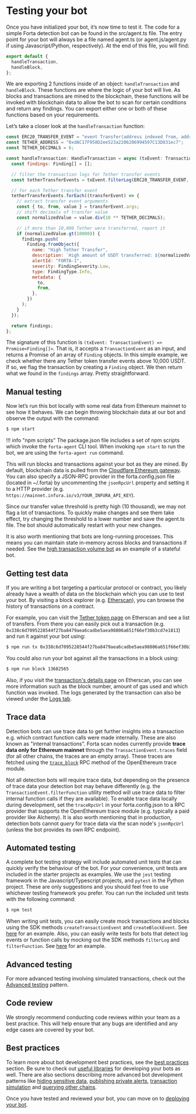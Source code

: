 # Testing your bot

Once you have initialized your bot, it’s now time to test it. The code for a simple Forta detection bot can be found in the src/agent.ts file. The entry point for your bot will always be a file named agent.ts (or agent.js/agent.py if using Javascript/Python, respectively). At the end of this file, you will find:

```javascript
export default {
  handleTransaction,
  handleBlock,
};
```

We are exporting 2 functions inside of an object: `handleTransaction` and `handleBlock`. These functions are where the logic of your bot will live. As blocks and transactions are mined to the blockchain, these functions will be invoked with blockchain data to allow the bot to scan for certain conditions and return any findings. You can export either one or both of these functions based on your requirements.

Let’s take a closer look at the `handleTransaction` function:

```javascript
const ERC20_TRANSFER_EVENT = "event Transfer(address indexed from, address indexed to, uint256 value)";
const TETHER_ADDRESS = "0xdAC17F958D2ee523a2206206994597C13D831ec7";
const TETHER_DECIMALS = 6;

const handleTransaction: HandleTransaction = async (txEvent: TransactionEvent) => {
  const findings: Finding[] = [];

  // filter the transaction logs for Tether transfer events
  const tetherTransferEvents = txEvent.filterLog(ERC20_TRANSFER_EVENT, TETHER_ADDRESS);

  // for each Tether transfer event
  tetherTransferEvents.forEach((transferEvent) => {
    // extract transfer event arguments
    const { to, from, value } = transferEvent.args;
    // shift decimals of transfer value
    const normalizedValue = value.div(10 ** TETHER_DECIMALS);

    // if more than 10,000 Tether were transferred, report it
    if (normalizedValue.gt(10000)) {
      findings.push(
        Finding.fromObject({
          name: "High Tether Transfer",
          description: `High amount of USDT transferred: ${normalizedValue}`,
          alertId: "FORTA-1",
          severity: FindingSeverity.Low,
          type: FindingType.Info,
          metadata: {
            to,
            from,
          },
        })
      );
    }
  });

  return findings;
};
```

The signature of this function is `(txEvent: TransactionEvent) => Promise<Finding[]>`. That is, it accepts a `TransactionEvent` as an input, and returns a Promise of an array of `Finding` objects. In this simple example, we check whether there any Tether token transfer events above 10,000 USDT. If so, we flag the transaction by creating a `Finding` object. We then return what we found in the `findings` array. Pretty straightforward.

## Manual testing

Now let’s run this bot locally with some real data from Ethereum mainnet to see how it behaves. We can begin throwing blockchain data at our bot and observe the output with the command:

```bash
$ npm start
```

!!! info "npm scripts"
    The package.json file includes a set of npm scripts which invoke the `forta-agent` CLI tool. When invoking `npm start` to run the bot, we are using the `forta-agent run` command.

This will run blocks and transactions against your bot as they are mined. By default, blockchain data is pulled from the [Cloudflare Ethereum gateway](https://cloudflare-eth.com/). You can also specify a JSON-RPC provider in the forta.config.json file (located in ~/.forta) by uncommenting the `jsonRpcUrl` property and setting it to a HTTP provider (e.g. `https://mainnet.infura.io/v3/YOUR_INFURA_API_KEY`).

Since our transfer value threshold is pretty high (10 thousand), we may not flag a lot of transactions. To quickly make changes and see them take effect, try changing the threshold to a lower number and save the agent.ts file. The bot should automatically restart with your new changes.

It is also worth mentioning that bots are long-running processes. This means you can maintain state in-memory across blocks and transactions if needed. See the [high transaction volume bot](https://github.com/forta-protocol/forta-bot-examples/tree/master/high-volume-js) as an example of a stateful bot.

## Getting test data

If you are writing a bot targeting a particular protocol or contract, you likely already have a wealth of data on the blockchain which you can use to test your bot. By visiting a block explorer (e.g. [Etherscan](https://etherscan.io/)), you can browse the history of transactions on a contract.

For example, you can visit the [Tether token page](https://etherscan.io/token/0xdac17f958d2ee523a2206206994597c13d831ec7) on Etherscan and see a list of transfers. From there you can easily pick out a transaction (e.g. `0x338c6d7095228544f27ba8479aea6cadbe5aea98806a651f66ef30b3cd7e1813`) and run it against your bot using:

```bash
$ npm run tx 0x338c6d7095228544f27ba8479aea6cadbe5aea98806a651f66ef30b3cd7e1813
```
You could also run your bot against all the transactions in a block using:

```bash
$ npm run block 13682565
```

Also, if you visit the [transaction's details page](https://etherscan.io/tx/0x338c6d7095228544f27ba8479aea6cadbe5aea98806a651f66ef30b3cd7e1813) on Etherscan, you can see more information such as the block number, amount of gas used and which function was invoked. The logs generated by the transaction can also be viewed under the [Logs tab](https://etherscan.io/tx/0x338c6d7095228544f27ba8479aea6cadbe5aea98806a651f66ef30b3cd7e1813#eventlog).

## Trace data

Detection bots can use trace data to get further insights into a transaction e.g. which contract function calls were made internally. These are also known as "internal transactions". Forta scan nodes currently provide **trace data only for Ethereum mainnet** through the `TransactionEvent.traces` field (for all other chains, the traces are an empty array). These traces are fetched using the [`trace_block`](https://openethereum.github.io/JSONRPC-trace-module#trace_block) RPC method of the OpenEthereum trace module.

Not all detection bots will require trace data, but depending on the presence of trace data your detection bot may behave differently (e.g. the `TransactionEvent.filterFunction` utility method will use trace data to filter internal function calls if they are available). To enable trace data locally during development, set the `traceRpcUrl` in your forta.config.json to a RPC provider that supports the OpenEthereum trace module (e.g. typically a paid provider like Alchemy). It is also worth mentioning that in production, detection bots cannot _query_ for trace data via the scan node's `jsonRpcUrl` (unless the bot provides its own RPC endpoint).

## Automated testing

A complete bot testing strategy will include automated unit tests that can quickly verify the behaviour of the bot. For your convenience, unit tests are included in the starter projects as examples. We use the `jest` testing framework in the Javascript/Typescript projects, and `pytest` in the Python project. These are only suggestions and you should feel free to use whichever testing framework you prefer. You can run the included unit tests with the following command:

```bash
$ npm test
```

When writing unit tests, you can easily create mock transactions and blocks using the SDK methods `createTransactionEvent` and `createBlockEvent`. See [here](https://github.com/forta-protocol/forta-bot-examples/blob/master/high-gas-js/src/high.gas.used.spec.js) for an example. Also, you can easily write tests for bots that detect log events or function calls by mocking out the SDK methods `filterLog` and `filterFunction`. See [here](https://github.com/forta-protocol/forta-bot-examples/blob/master/filter-event-and-function-js/src/large.transfer.event.spec.js) for an example.

## Advanced testing

For more advanced testing involving simulated transactions, check out the [Advanced testing](advanced-testing.md) pattern.

## Code review

We strongly recommend conducting code reviews within your team as a best practice. This will help ensure that any bugs are identified and any edge cases are covered by your bot. 

## Best practices

To learn more about bot development best practices, see the [best practices](best-practices.md) section. Be sure to check out [useful libraries](useful-libraries.md) for developing your bots as well. There are also sections describing more advanced bot development patterns like [hiding sensitive data](sensitive-data.md), [publishing private alerts](private-alerts.md), [transaction simulation](tx-simulation.md) and [querying other chains](querying-chains.md).

Once you have tested and reviewed your bot, you can move on to [deploying your bot](deploying.md).